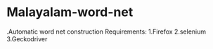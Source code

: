 # Malayalam-word-net
.Automatic word net construction
Requirements:
1.Firefox
2.selenium
3.Geckodriver
